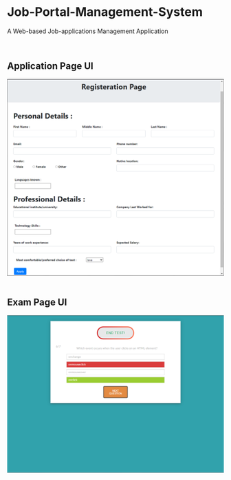 # Job-Portal-Management-System
A Web-based Job-applications Management Application
 

<br> 

## Application Page UI

<img src = "https://github.com/InternityFoundation/TinyCoders__3022/blob/master/Application%20Page.PNG"  width="750">
<br><br>

## Exam Page UI

<img src = "https://github.com/InternityFoundation/TinyCoders__3022/blob/master/Test_page.PNG"  width="750">
